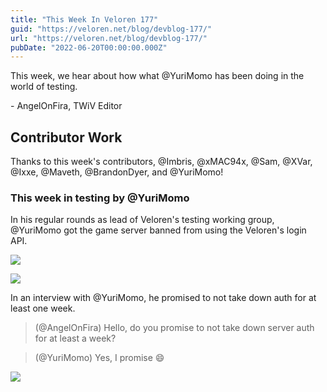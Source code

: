```yaml
---
title: "This Week In Veloren 177"
guid: "https://veloren.net/blog/devblog-177/"
url: "https://veloren.net/blog/devblog-177/"
pubDate: "2022-06-20T00:00:00.000Z"
---
```


This week, we hear about how what @YuriMomo has been doing in the world of testing.

\- AngelOnFira, TWiV Editor

## Contributor Work

Thanks to this week's contributors, @Imbris, @xMAC94x, @Sam, @XVar, @Ixxe, @Maveth, @BrandonDyer, and @YuriMomo!

### This week in testing by @YuriMomo

In his regular rounds as lead of Veloren's testing working group, @YuriMomo got the game server banned from using the Veloren's login API.

![](https://s3.eu-central-2.wasabisys.com/veloren-blog/cdn/539518074106413056/991061564872351744/unknown.png)

![](https://s3.eu-central-2.wasabisys.com/veloren-blog/cdn/597826574095613962/988187156625383434/unknown.png)

In an interview with @YuriMomo, he promised to not take down auth for at least one week.

> (@AngelOnFira) Hello, do you promise to not take down server auth for at least a week?

> (@YuriMomo) Yes, I promise 😄

![](https://s3.eu-central-2.wasabisys.com/veloren-blog/cdn/539518074106413056/991062568955174973/unknown.png)
